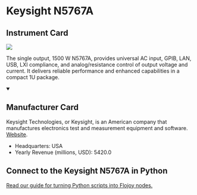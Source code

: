 
# Keysight N5767A

## Instrument Card

<img src="https://v5.airtableusercontent.com/v1/19/19/1691539200000/LklRntgeoXkAOH_FfYyDzw/tUZoLHsuO4ZI5XSWQPK0_JP-Qs5_BpeH9Dsy0JdJrlzTLfCFjE6IFKDX60IBEcrVYgtomjLeDyCqj49VfbMzLgue2slqqRJEvD-eqy0aJtI/v2d8Y5HVJdVFh339Uz6NU7hMDFD2nPjeoXxh9BXPhbk"/>
<p>The single output, 1500 W N5767A, provides universal AC input, GPIB, LAN, USB, LXI compliance, and analog/resistance control of output voltage and current. It delivers reliable performance and enhanced capabilities in a compact 1U package.</p>

<details open>
<summary><h2>Manufacturer Card</h2></summary>

Keysight Technologies, or Keysight, is an American company that manufactures electronics test and measurement equipment and software. <a href="https://www.keysight.com/us/en/home.html">Website</a>.

<ul>
  <li>Headquarters: USA</li>
  <li>Yearly Revenue (millions, USD): 5420.0</li>
</ul>
</details>

## Connect to the Keysight N5767A in Python

[Read our guide for turning Python scripts into Flojoy nodes.](https://docs.flojoy.ai/custom-nodes/creating-custom-node/)


